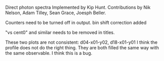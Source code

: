Direct photon spectra
Implemented by Kip Hunt.  Contributions by Nik Nelson, Adam Tilley, Sean Grace, Joesph Beller.


Counters need to be turned off in output.
bin shift correction added

"vs cent0" and similar needs to be removed in titles.

These two plots are not consistent:
d04-x01-y02, d18-x01-y01
I think the profile does not do the right thing.  They are both filled the same way with the same observable.  I think this is a bug.
